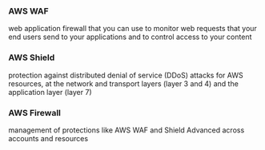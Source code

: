 ### AWS WAF
web application firewall that you can use to monitor web requests that your end users send to your applications and to control access to your content
###  AWS Shield
protection against distributed denial of service (DDoS) attacks for AWS resources, at the network and transport layers (layer 3 and 4) and the application layer (layer 7)
### AWS Firewall
management of protections like AWS WAF and Shield Advanced across accounts and resources
